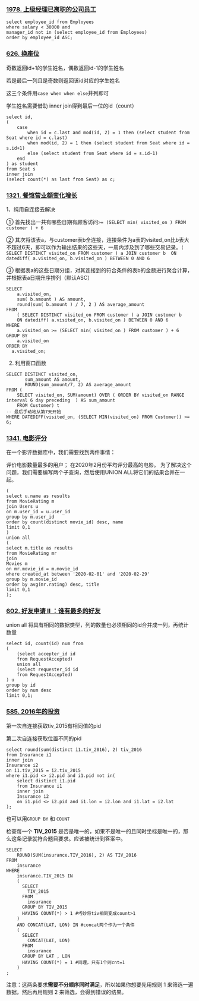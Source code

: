 ###  [1978. 上级经理已离职的公司员工](https://leetcode.cn/problems/employees-whose-manager-left-the-company/)

```mysql
select employee_id from Employees 
where salary < 30000 and
manager_id not in (select employee_id from Employees)
order by employee_id ASC;
```

### [626. 换座位](https://leetcode.cn/problems/exchange-seats/)

奇数返回id+1的学生姓名，偶数返回id-1的学生姓名

若是最后一列且是奇数则返回该id对应的学生姓名

这三个条件用`case when when else`并列即可

学生姓名需要借助 inner join得到最后一位的id（count）

```mysql
select id,
(
    case
    	when id = c.last and mod(id, 2) = 1 then (select student from Seat where id = c.last)
        when mod(id, 2) = 1 then (select student from Seat where id = s.id+1)
    	else (select student from Seat where id = s.id-1) 
    end
) as student
from Seat s
inner join
(select count(*) as last from Seat) as c;
```

### [1321. 餐馆营业额变化增长](https://leetcode.cn/problems/restaurant-growth/)

1、纯用自连接去解决

① 首先找出一共有哪些日期有顾客访问`>= (SELECT min( visited_on ) FROM customer ) + 6`

② 其次将该表a，与customer表b全连接，连接条件为a表的visited_on比b表大不超过6天，即可以作为输出结果的这些天，一周内涉及到了哪些交易记录。`( SELECT DISTINCT visited_on FROM customer ) a JOIN customer b 
 	ON datediff( a.visited_on, b.visited_on ) BETWEEN 0 AND 6 `

③ 根据表a的这些日期分组，对其连接到的符合条件的表b的金额进行聚合计算，并根据表a日期升序排列（默认ASC）

```mysql
SELECT
	a.visited_on,
	sum( b.amount ) AS amount,
	round(sum( b.amount ) / 7, 2 ) AS average_amount 
FROM
	( SELECT DISTINCT visited_on FROM customer ) a JOIN customer b 
 	ON datediff( a.visited_on, b.visited_on ) BETWEEN 0 AND 6 
WHERE
	a.visited_on >= (SELECT min( visited_on ) FROM customer ) + 6 
GROUP BY
	a.visited_on
ORDER BY
  a.visited_on;
```

2. 利用窗口函数

```mysql
SELECT DISTINCT visited_on,
       sum_amount AS amount, 
       ROUND(sum_amount/7, 2) AS average_amount
FROM (
    SELECT visited_on, SUM(amount) OVER ( ORDER BY visited_on RANGE interval 6 day preceding  ) AS sum_amount 
    FROM Customer) t
-- 最后手动地从第7天开始
WHERE DATEDIFF(visited_on, (SELECT MIN(visited_on) FROM Customer)) >= 6;
```

### [1341. 电影评分](https://leetcode.cn/problems/movie-rating/)

在一个影评数据库中，我们需要找到两件事情：

评价电影数量最多的用户；
在2020年2月份平均评分最高的电影。
为了解决这个问题，我们需要编写两个子查询，然后使用UNION ALL将它们的结果合并在一起。

```mysql
(
select u.name as results
from MovieRating m
join Users u
on m.user_id = u.user_id
group by m.user_id
order by count(distinct movie_id) desc, name
limit 0,1
)
union all
(
select m.title as results
from MovieRating mr
join
Movies m
on mr.movie_id = m.movie_id
where created_at between '2020-02-01' and '2020-02-29'
group by m.movie_id
order by avg(mr.rating) desc, title
limit 0,1
);
```

### [602. 好友申请 II ：谁有最多的好友](https://leetcode.cn/problems/friend-requests-ii-who-has-the-most-friends/)

union all 将具有相同的数据类型，列的数量也必须相同的id合并成一列，再统计数量

```mysql
select id, count(id) num from 
(
    (select accepter_id id
    from RequestAccepted)
    union all
    (select requester_id id
    from RequestAccepted)
) u
group by id
order by num desc
limit 0,1;
```

### [585. 2016年的投资](https://leetcode.cn/problems/investments-in-2016/)

第一次自连接获取tiv_2015有相同值的pid

第二次自连接获取位置不同的pid

```mysql
select round(sum(distinct i1.tiv_2016), 2) tiv_2016
from Insurance i1
inner join
Insurance i2
on i1.tiv_2015 = i2.tiv_2015
where i1.pid <> i2.pid and i1.pid not in(
    select distinct i1.pid
    from Insurance i1
    inner join
    Insurance i2
    on i1.pid <> i2.pid and i1.lon = i2.lon and i1.lat = i2.lat
);
```

也可以用`GROUP BY` 和 `COUNT`

检查每一个 **TIV_2015** 是否是唯一的，如果不是唯一的且同时坐标是唯一的，那么这条记录就符合题目要求。应该被统计到答案中。

```mysql
SELECT
    ROUND(SUM(insurance.TIV_2016), 2) AS TIV_2016
FROM
    insurance
WHERE
    insurance.TIV_2015 IN
    (
      SELECT
        TIV_2015
      FROM
        insurance
      GROUP BY TIV_2015
      HAVING COUNT(*) > 1 #巧妙将tiv相同变成count>1
    )
    AND CONCAT(LAT, LON) IN #concat两个作为一个条件
    (
      SELECT
        CONCAT(LAT, LON)
      FROM
        insurance
      GROUP BY LAT , LON
      HAVING COUNT(*) = 1 #同理，只有1个则cnt=1
    )
;
```

注意：这两条要求**需要不分顺序同时满足**，所以如果你想要先用规则 1 来筛选一遍数据，然后再用规则 2 来筛选，会得到错误的结果。
